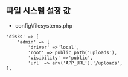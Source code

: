 ## 파일 시스템 설정 값
- config\filesystems.php
```
'disks' => [
    'admin' => [
        'driver' =>'local',
        'root' => public_path('uploads'),
        'visibility' =>'public',
        'url' => env('APP_URL').'/uploads',
],
```
